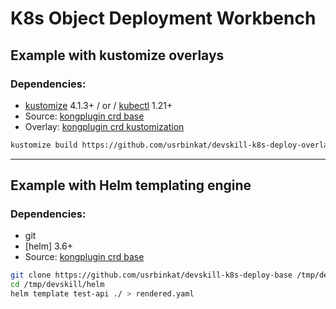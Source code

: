 # K8s Object Deployment Workbench

## Example with kustomize overlays
### Dependencies:
  - [kustomize] 4.1.3+ / or / [kubectl] 1.21+
  - Source: [kongplugin crd base](https://github.com/usrbinkat/devskill-k8s-deploy-base/tree/main/bases/kongplugin)
  - Overlay: [kongplugin crd kustomization](https://github.com/usrbinkat/devskill-k8s-deploy-overlay)

```sh
kustomize build https://github.com/usrbinkat/devskill-k8s-deploy-overlay?ref=main
```

[kubectl]:https://kubernetes.io/docs/tasks/tools/install-kubectl-linux
[kustomize]:https://github.com/kubernetes-sigs/kustomize/releases
[github.com/usrbinkat/devskill-k8s-deploy-base]:https://github.com/usrbinkat/devskill-k8s-deploy-base

---
## Example with Helm templating engine
### Dependencies:
  - git
  - [helm] 3.6+
  - Source: [kongplugin crd base](https://github.com/usrbinkat/devskill-k8s-deploy-base/tree/main/helm)

```sh
git clone https://github.com/usrbinkat/devskill-k8s-deploy-base /tmp/devskill
cd /tmp/devskill/helm
helm template test-api ./ > rendered.yaml
```